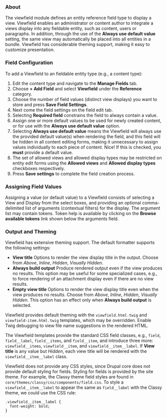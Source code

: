 ### About

The viewfield module defines an entity reference field type to display a view. Viewfield enables an administrator or content author to integrate a views display into any fieldable entity, such as content, users or paragraphs. In addition, through the use of the **Always use default value** setting, the same view may automatically be placed into all entities in a bundle. Viewfield has considerable theming support, making it easy to customize presentation.

### Field Configuration

To add a Viewfield to an fieldable entity type (e.g., a content type):

1. Edit the content type and navigate to the **Manage Fields** tab.
2. Choose **+ Add Field** and select **Viewfield** under the **Reference** category.
3. Choose the number of field values (distinct view displays) you want to store and press **Save Field Settings**.
4. Next come the field settings on the field edit tab.
5. Selecting **Required field** constrains the field to always contain a value.
6. Assign one or more default values to be used for newly created content, or for use with the **Always use default value** option.
7. Selecting **Always use default value** means the Viewfield will always use the provided default value(s) when rendering the field, and this field will be hidden in all content editing forms, making it unnecessary to assign values individually to each piece of content. Nice! If this is checked, you **must** provide a default value.
8. The set of allowed views and allowed display types may be restricted on entity edit forms using the **Allowed views** and **Allowed display types** checkboxes respectively.
9. Press **Save settings** to complete the field creation process.

### Assigning Field Values
Assigning a value (or default value) to a Viewfield consists of selecting a View and Display from the select boxes, and providing an optional comma-delimited list of arguments (contextual filters) for the display. The argument list may contain tokens. Token help is available by clicking on the **Browse available tokens** link shown below the arguments field.

### Output and Theming
Viewfield has extensive theming support. The default formatter supports the following settings:

- **View title**
Options to render the view display title in the output. Choose from *Above*, *Inline*, *Hidden*, *Visually Hidden*.
- **Always build output**
Produce rendered output even if the view produces no results.
This option may be useful for some specialized cases, e.g., to force rendering of an attachment display even if there are no view results.
- **Empty view title**
Options to render the view display title even when the view produces no results. Choose from *Above*, *Inline*, *Hidden*, *Visually Hidden*. This option has an effect only when **Always build output** is selected.

Viewfield provides default theming with the `viewfield.html.twig` and `viewfield-item.html.twig` templates, which may be overridden. Enable Twig debugging to view file name suggestions in the rendered HTML.

The Viewfield templates provide the standard CSS field classes, e.g., `field`, `field__label`, `field__items`, and `field__item`, and introduce three more: `viewfield__items`, `viewfield__item`, and `viewfield__item__label`. If **View title** is any value but *Hidden*, each view title will be rendered with the `viewfield__item__label` class.

Viewfield does not provide any CSS styles, since Drupal core does not provide default styling for fields. Styling for fields is provided by the site theme. For example, the Classy theme field styles are found in `core/themes/classy/css/components/field.css`. To style a `viewfield__item__label` to appear the same as `field__label` with the Classy theme, we could use the CSS rule:

```
.viewfield__item__label {
  font-weight: bold;
}
```
